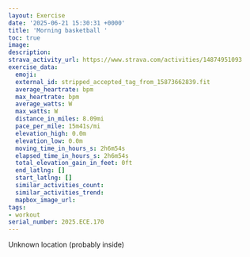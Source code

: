 ```yaml
---
layout: Exercise
date: '2025-06-21 15:30:31 +0000'
title: 'Morning basketball '
toc: true
image:
description:
strava_activity_url: https://www.strava.com/activities/14874951093
exercise_data:
  emoji:
  external_id: stripped_accepted_tag_from_15873662839.fit
  average_heartrate: bpm
  max_heartrate: bpm
  average_watts: W
  max_watts: W
  distance_in_miles: 8.09mi
  pace_per_mile: 15m41s/mi
  elevation_high: 0.0m
  elevation_low: 0.0m
  moving_time_in_hours_s: 2h6m54s
  elapsed_time_in_hours_s: 2h6m54s
  total_elevation_gain_in_feet: 0ft
  end_latlng: []
  start_latlng: []
  similar_activities_count:
  similar_activities_trend:
  mapbox_image_url:
tags:
- workout
serial_number: 2025.ECE.170
---
```

Unknown location (probably inside)

